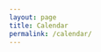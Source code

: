 ```yaml
---
layout: page
title: Calendar
permalink: /calendar/
---
```


<!DOCTYPE html>
<html lang="en">
<head>
  <meta charset="UTF-8">
  <meta name="viewport" content="width=device-width, initial-scale=1.0">
  <title>Calendar</title>
  
  <!-- jQuery -->
  <script src="https://code.jquery.com/jquery-3.6.0.min.js"></script>
  
  <!-- Moment.js -->
  <script src="https://cdnjs.cloudflare.com/ajax/libs/moment.js/2.29.1/moment.min.js"></script>
  
  <!-- FullCalendar.js -->
  <script src="https://cdnjs.cloudflare.com/ajax/libs/fullcalendar/3.10.2/fullcalendar.min.js"></script>
  
  <!-- FullCalendar CSS -->
  <link rel="stylesheet" href="https://cdnjs.cloudflare.com/ajax/libs/fullcalendar/3.10.2/fullcalendar.min.css" />
  
</head>
<body>
  <div id="calendar">
    <script>
      $(document).ready(function() {
        $('#calendar').fullCalendar({
          events: '_data/events-data.json'
        });
      });
    </script>
  </div>
</body>
</html>
